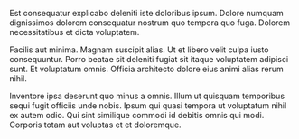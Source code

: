 Est consequatur explicabo deleniti iste doloribus ipsum. Dolore numquam dignissimos dolorem consequatur nostrum quo tempora quo fuga. Dolorem necessitatibus et dicta voluptatem.
 Facilis aut minima. Magnam suscipit alias. Ut et libero velit culpa iusto consequuntur. Porro beatae sit deleniti fugiat sit itaque voluptatem adipisci sunt. Et voluptatum omnis. Officia architecto dolore eius animi alias rerum nihil.
 Inventore ipsa deserunt quo minus a omnis. Illum ut quisquam temporibus sequi fugit officiis unde nobis. Ipsum qui quasi tempora ut voluptatum nihil ex autem odio. Qui sint similique commodi id debitis omnis qui modi. Corporis totam aut voluptas et et doloremque.